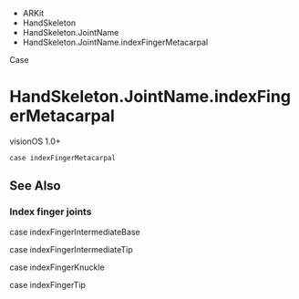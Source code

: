 

- ARKit
- HandSkeleton
- HandSkeleton.JointName
-  HandSkeleton.JointName.indexFingerMetacarpal 

Case

# HandSkeleton.JointName.indexFingerMetacarpal

visionOS 1.0+

``` source
case indexFingerMetacarpal
```

## See Also

### Index finger joints

case indexFingerIntermediateBase

case indexFingerIntermediateTip

case indexFingerKnuckle

case indexFingerTip

